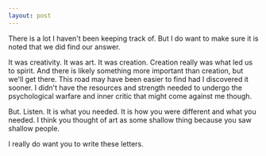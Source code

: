 ```yaml
---
layout: post
---
```


There is a lot I haven't been keeping track of. But I do want to make sure it is noted that we did find our answer.

It was creativity. It was art. It was creation. Creation really was what led us to spirit. And there is likely something more important than creation,
but we'll get there. This road may have been easier to find had I discovered it sooner. I didn't have the resources and strength needed to undergo the
psychological warfare and inner critic that might come against me though.  

But. Listen. It is what you needed. It is how you were different and what you needed. I think you thought of art as some shallow thing because you
saw shallow people.

I really do want you to write these letters.
